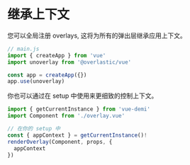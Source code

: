 # 继承上下文

您可以全局注册 overlays, 这将为所有的弹出层继承应用上下文。

```ts
// main.js
import { createApp } from 'vue'
import unoverlay from '@overlastic/vue'

const app = createApp({})
app.use(unoverlay)
```

你也可以通过在 setup 中使用来更细致的控制上下文。

```ts
import { getCurrentInstance } from 'vue-demi'
import Component from './overlay.vue'

// 在你的 setup 中
const { appContext } = getCurrentInstance()!
renderOverlay(Component, props, {
  appContext
})
```